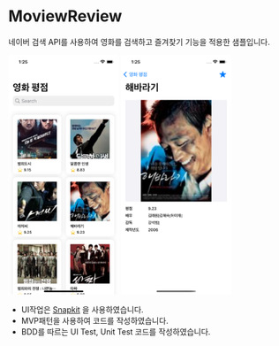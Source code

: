 # MoviewReview

네이버 검색 API를 사용하여 영화를 검색하고 즐겨찾기 기능을 적용한 샘플입니다.  

<p>
<img src="screenshot_01.png" width="200">
<img src="screenshot_02.png" width="200">
</p>

- UI작업은 [Snapkit](https://github.com/SnapKit/SnapKit) 을 사용하였습니다.
- MVP패턴을 사용하여 코드를 작성하였습니다. 
- BDD를 따르는 UI Test, Unit Test 코드를 작성하였습니다. 




